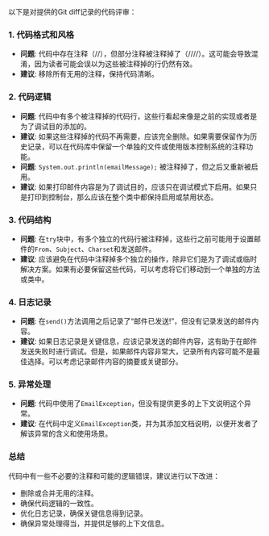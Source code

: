 以下是对提供的Git diff记录的代码评审：

### 1. 代码格式和风格
- **问题**: 代码中存在注释（//），但部分注释被注释掉了（////）。这可能会导致混淆，因为读者可能会误以为这些被注释掉的行仍然有效。
- **建议**: 移除所有无用的注释，保持代码清晰。

### 2. 代码逻辑
- **问题**: 代码中有多个被注释掉的代码行，这些行看起来像是之前的实现或者是为了调试目的添加的。
- **建议**: 如果这些注释掉的代码不再需要，应该完全删除。如果需要保留作为历史记录，可以在代码库中保留一个单独的文件或使用版本控制系统的注释功能。
- **问题**: `System.out.println(emailMessage);` 被注释掉了，但之后又重新被启用。
- **建议**: 如果打印邮件内容是为了调试目的，应该只在调试模式下启用。如果只是打印到控制台，那么应该在整个类中都保持启用或禁用状态。

### 3. 代码结构
- **问题**: 在`try`块中，有多个独立的代码行被注释掉，这些行之前可能用于设置邮件的`From`、`Subject`、`Charset`和发送邮件。
- **建议**: 应该避免在代码中注释掉多个独立的操作，除非它们是为了调试或临时解决方案。如果有必要保留这些代码，可以考虑将它们移动到一个单独的方法或类中。

### 4. 日志记录
- **问题**: 在`send()`方法调用之后记录了“邮件已发送!”，但没有记录发送的邮件内容。
- **建议**: 如果日志记录是关键信息，应该记录发送的邮件内容，这有助于在邮件发送失败时进行调试。但是，如果邮件内容非常大，记录所有内容可能不是最佳选择。可以考虑记录邮件内容的摘要或关键部分。

### 5. 异常处理
- **问题**: 代码中使用了`EmailException`，但没有提供更多的上下文说明这个异常。
- **建议**: 在代码中定义`EmailException`类，并为其添加文档说明，以便开发者了解该异常的含义和使用场景。

### 总结
代码中有一些不必要的注释和可能的逻辑错误，建议进行以下改进：
- 删除或合并无用的注释。
- 确保代码逻辑的一致性。
- 优化日志记录，确保关键信息得到记录。
- 确保异常处理得当，并提供足够的上下文信息。
